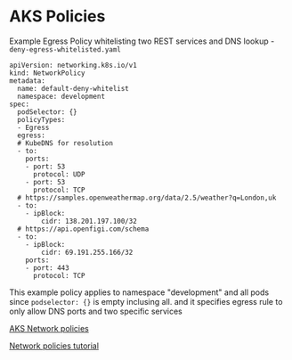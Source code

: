 # AKS Policies

Example Egress Policy whitelisting two REST services and DNS lookup - `deny-egress-whitelisted.yaml`

```
apiVersion: networking.k8s.io/v1
kind: NetworkPolicy
metadata:
  name: default-deny-whitelist
  namespace: development
spec:
  podSelector: {}
  policyTypes:
  - Egress
  egress:
  # KubeDNS for resolution
  - to: 
    ports:
    - port: 53
      protocol: UDP
    - port: 53
      protocol: TCP
  # https://samples.openweathermap.org/data/2.5/weather?q=London,uk
  - to:
    - ipBlock:
        cidr: 138.201.197.100/32
  # https://api.openfigi.com/schema
  - to: 
    - ipBlock:
        cidr: 69.191.255.166/32
    ports:
    - port: 443
      protocol: TCP    
```
This example policy applies to namespace "development" and all pods since `podselector: {}` is empty inclusing all.
and it specifies egress rule to only allow DNS ports and two specific services


[AKS Network policies](https://docs.microsoft.com/en-us/azure/aks/use-network-policies)

[Network policies tutorial](https://github.com/ahmetb/kubernetes-network-policy-recipes)
